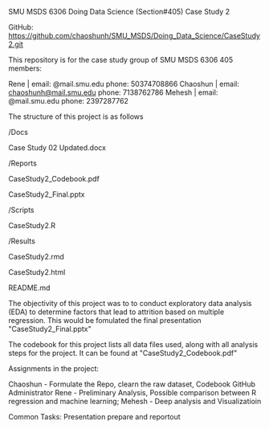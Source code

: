 SMU MSDS 6306 Doing Data Science (Section#405) Case Study 2  

GitHub: https://github.com/chaoshunh/SMU_MSDS/Doing_Data_Science/CaseStudy2.git

This repository is for the case study group of SMU MSDS 6306 405 members:

Rene | email: @mail.smu.edu phone: 50374708866
Chaoshun | email: chaoshunh@mail.smu.edu phone: 7138762786
Mehesh | email: @mail.smu.edu phone: 2397287762

The structure of this project is as follows

/Docs

  Case Study 02 Updated.docx
  
/Reports

  CaseStudy2_Codebook.pdf
  
  CaseStudy2_Final.pptx
  
/Scripts

  CaseStudy2.R
  
/Results

  CaseStudy2.rmd
  
  CaseStudy2.html
  
README.md

The objectivity of this project was to to conduct exploratory data analysis (EDA) to determine factors that lead to attrition based on multiple regression. This would be fomulated the final presentation "CaseStudy2_Final.pptx"

The codebook for this project lists all data files used, along with all analysis steps for the project. It can be found at "CaseStudy2_Codebook.pdf"

Assignments in the project:

Chaoshun - Formulate the Repo, clearn the raw dataset, Codebook GitHub Administrator
Rene - Preliminary Analysis, Possible comparison between R regression and machine learning; 
Mehesh - Deep analysis and Visualizatioin

Common Tasks: Presentation prepare and reportout
